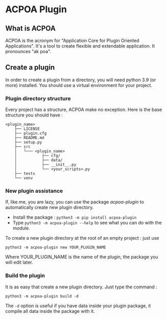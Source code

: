 # ACPOA Plugin
## What is ACPOA
ACPOA is the acronym for "Application Core for Plugin Oriented Applications". It's a tool to create flexible and extendable application.
It pronounces "ak poa".
## Create a plugin
In order to create a plugin from a directory, you will need python 3.9 (or more) installed. You should use a virtual environment
for your project.

### Plugin directory structure
Every project has a structure, ACPOA make no exception. Here is the base structure you should have :
```
<plugin_name>
    ├── LICENSE
    ├── plugin.cfg
    ├── README.md
    ├── setup.py
    ├── src
    │   └─── <plugin_name>
    │           ├── cfg/
    │           ├── data/
    │           ├── __init__.py
    │           └── <your_scripts>.py
    ├── tests
    └── venv
```
### New plugin assistance
If, like me, you are lazy, you can use the package *acpoa-plugin* to automatically create new plugin directory.
- Install the package : `python3 -m pip install acpoa-plugin`
- Type `python3 -m acpoa-plugin --help` to see what you can do with the module.

To create a new plugin directory at the root of an empty project : just use

`python3 -m acpoa-plugin new YOUR_PLUGIN_NAME`

Where YOUR_PLUGIN_NAME is the name of the plugin, the package you will edit later.
### Build the plugin
It is as easy that create a new plugin directory. Just type the command :

`python3 -m acpoa-plugin build -d`

The `-d` option is useful if you have data inside your plugin package, it compile all data inside the package with it.
